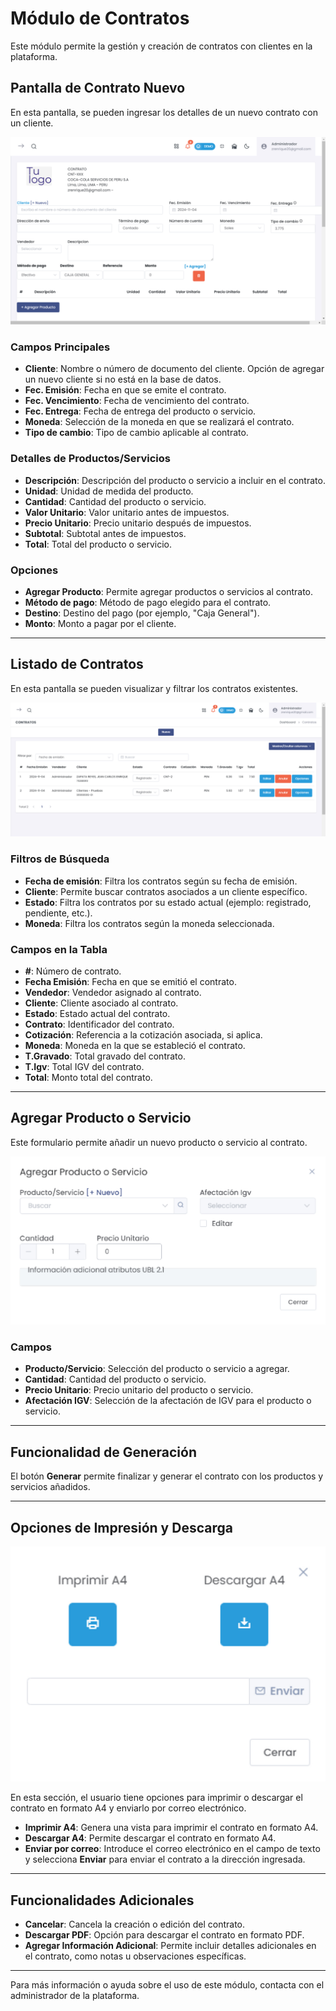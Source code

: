 # Módulo de Contratos

Este módulo permite la gestión y creación de contratos con clientes en la plataforma.

## Pantalla de Contrato Nuevo

En esta pantalla, se pueden ingresar los detalles de un nuevo contrato con un cliente.

![Pantalla de Contrato Nuevo](img/contrato_2.jpg)

### Campos Principales

- **Cliente**: Nombre o número de documento del cliente. Opción de agregar un nuevo cliente si no está en la base de datos.
- **Fec. Emisión**: Fecha en que se emite el contrato.
- **Fec. Vencimiento**: Fecha de vencimiento del contrato.
- **Fec. Entrega**: Fecha de entrega del producto o servicio.
- **Moneda**: Selección de la moneda en que se realizará el contrato.
- **Tipo de cambio**: Tipo de cambio aplicable al contrato.

### Detalles de Productos/Servicios

- **Descripción**: Descripción del producto o servicio a incluir en el contrato.
- **Unidad**: Unidad de medida del producto.
- **Cantidad**: Cantidad del producto o servicio.
- **Valor Unitario**: Valor unitario antes de impuestos.
- **Precio Unitario**: Precio unitario después de impuestos.
- **Subtotal**: Subtotal antes de impuestos.
- **Total**: Total del producto o servicio.

### Opciones

- **Agregar Producto**: Permite agregar productos o servicios al contrato.
- **Método de pago**: Método de pago elegido para el contrato.
- **Destino**: Destino del pago (por ejemplo, "Caja General").
- **Monto**: Monto a pagar por el cliente.

---

## Listado de Contratos

En esta pantalla se pueden visualizar y filtrar los contratos existentes.

![Pantalla de Listado de Contratos](img/contrato_1.jpg)

### Filtros de Búsqueda

- **Fecha de emisión**: Filtra los contratos según su fecha de emisión.
- **Cliente**: Permite buscar contratos asociados a un cliente específico.
- **Estado**: Filtra los contratos por su estado actual (ejemplo: registrado, pendiente, etc.).
- **Moneda**: Filtra los contratos según la moneda seleccionada.

### Campos en la Tabla

- **#**: Número de contrato.
- **Fecha Emisión**: Fecha en que se emitió el contrato.
- **Vendedor**: Vendedor asignado al contrato.
- **Cliente**: Cliente asociado al contrato.
- **Estado**: Estado actual del contrato.
- **Contrato**: Identificador del contrato.
- **Cotización**: Referencia a la cotización asociada, si aplica.
- **Moneda**: Moneda en la que se estableció el contrato.
- **T.Gravado**: Total gravado del contrato.
- **T.Igv**: Total IGV del contrato.
- **Total**: Monto total del contrato.

---

## Agregar Producto o Servicio

Este formulario permite añadir un nuevo producto o servicio al contrato.

![Agregar Producto o Servicio](img/Producto_1.jpg)


### Campos

- **Producto/Servicio**: Selección del producto o servicio a agregar.
- **Cantidad**: Cantidad del producto o servicio.
- **Precio Unitario**: Precio unitario del producto o servicio.
- **Afectación IGV**: Selección de la afectación de IGV para el producto o servicio.

---

## Funcionalidad de Generación

El botón **Generar** permite finalizar y generar el contrato con los productos y servicios añadidos.

---

## Opciones de Impresión y Descarga

![Opciones de Impresión y Descarga](img/Descarga_1.jpg)

En esta sección, el usuario tiene opciones para imprimir o descargar el contrato en formato A4 y enviarlo por correo electrónico.

- **Imprimir A4**: Genera una vista para imprimir el contrato en formato A4.
- **Descargar A4**: Permite descargar el contrato en formato A4.
- **Enviar por correo**: Introduce el correo electrónico en el campo de texto y selecciona **Enviar** para enviar el contrato a la dirección ingresada.

-------------

## Funcionalidades Adicionales

- **Cancelar**: Cancela la creación o edición del contrato.
- **Descargar PDF**: Opción para descargar el contrato en formato PDF.
- **Agregar Información Adicional**: Permite incluir detalles adicionales en el contrato, como notas u observaciones específicas.

---

Para más información o ayuda sobre el uso de este módulo, contacta con el administrador de la plataforma.

